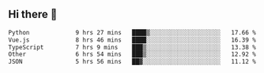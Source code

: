 ## Hi there 👋

<!--START_SECTION:waka-->

```txt
Python             9 hrs 27 mins   ████▒░░░░░░░░░░░░░░░░░░░░   17.66 %
Vue.js             8 hrs 46 mins   ████░░░░░░░░░░░░░░░░░░░░░   16.39 %
TypeScript         7 hrs 9 mins    ███▒░░░░░░░░░░░░░░░░░░░░░   13.38 %
Other              6 hrs 54 mins   ███▒░░░░░░░░░░░░░░░░░░░░░   12.92 %
JSON               5 hrs 56 mins   ██▓░░░░░░░░░░░░░░░░░░░░░░   11.12 %
```

<!--END_SECTION:waka-->
